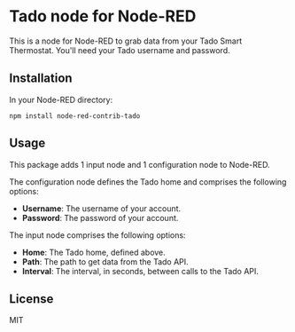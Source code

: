 # Tado node for Node-RED

This is a node for Node-RED to grab data from your Tado Smart Thermostat. You'll need your Tado username and password.

## Installation

In your Node-RED directory:

```
npm install node-red-contrib-tado
```

## Usage

This package adds 1 input node and 1 configuration node to Node-RED.

The configuration node defines the Tado home and comprises the following options:

  * **Username**: The username of your account.
  * **Password**: The password of your account.

The input node comprises the following options:

  * **Home**: The Tado home, defined above.
  * **Path**: The path to get data from the Tado API.
  * **Interval**: The interval, in seconds, between calls to the Tado API.

## License

MIT
